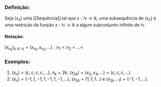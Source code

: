 ### Definição:
Seja $(x_n)$ uma [[Sequência]] tal que $x: \mathbb{N}\rightarrow\mathbb{R}$, uma subsequência de $(x_n)$ é uma restrição da função $x:\mathbb{N}\rightarrow\mathbb{R}$ a algum subconjunto infinito de $\mathbb{N}$.
#### Notação:
$(x_{n_k})_{k\in \mathbb{N}} = (x_{n_1}, x_{n_2},...): n_1<n_2<...<$

### Exemplos:
1. $(x_n) = (c,c,c,c,...)$, $n_k = 2k$, $(x_{2k}) = (x_2,x_4,...)=(c,c,c,...)$
2. $(x_n)=(-1,1,-1,1,-1,1,-1,...)$, $(x_{2k} = (1,1,1...)$ e $(x_{2k-1}) = (-1,-1,...)$. 